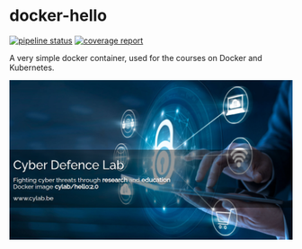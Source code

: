 # docker-hello

[![pipeline status](https://gitlab.cylab.be/cylab/docker-hello/badges/master/pipeline.svg)](https://gitlab.cylab.be/cylab/docker-hello/-/commits/master)
[![coverage report](https://gitlab.cylab.be/cylab/docker-hello/badges/master/coverage.svg)](https://gitlab.cylab.be/cylab/docker-hello/-/commits/master)



A very simple docker container, used for the courses on Docker and Kubernetes.



![Docker Hello](docker-hello.png)

